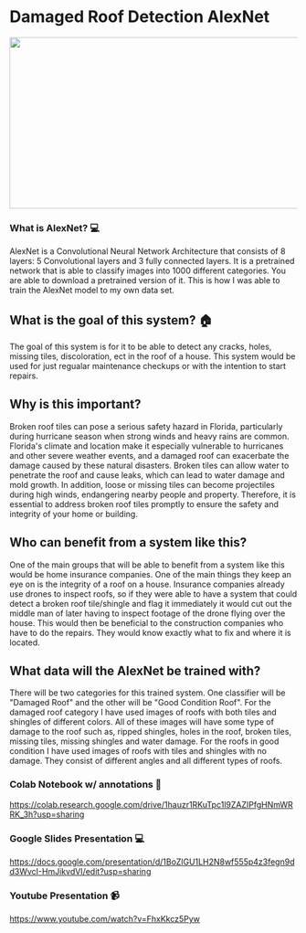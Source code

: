 # Damaged Roof Detection AlexNet 

<div id="header" align="center">
  <img src="https://media3.giphy.com/media/xT9IgzoKnwFNmISR8I/giphy.gif?cid=ecf05e4733u32dtnegfgukatdba78v0arpiy5xzbm34qzuzc&ep=v1_gifs_search&rid=giphy.gif&ct=g" width="600" height="300"/>
</div>

### What is AlexNet? :computer: 
AlexNet is a Convolutional Neural Network Architecture that consists of 8 layers: 5 Convolutional layers and 3 fully connected layers. It is a pretrained network that is able to classify images into 1000 different categories. You are able to download a pretrained version of it. This is how I was able to train the AlexNet model to my own data set. 

## What is the goal of this system? :house:
The goal of this system is for it to be able to detect any cracks, holes, missing tiles, discoloration, ect in the roof of a house. This system would be used for just regualar maintenance checkups or with the intention to start repairs.

## Why is this important? 
Broken roof tiles can pose a serious safety hazard in Florida, particularly during hurricane season when strong winds and heavy rains are common. Florida's climate and location make it especially vulnerable to hurricanes and other severe weather events, and a damaged roof can exacerbate the damage caused by these natural disasters. Broken tiles can allow water to penetrate the roof and cause leaks, which can lead to water damage and mold growth. In addition, loose or missing tiles can become projectiles during high winds, endangering nearby people and property. Therefore, it is essential to address broken roof tiles promptly to ensure the safety and integrity of your home or building.

## Who can benefit from a system like this? 
One of the main groups that will be able to benefit from a system like this would be home insurance companies. One of the main things they keep an eye on is the integrity of a roof on a house. Insurance companies already use drones to inspect roofs, so if they were able to have a system that could detect a broken roof tile/shingle and flag it immediately it would cut out the middle man of later having to inspect footage of the drone flying over the house. This would then be beneficial to the construction companies who have to do the repairs. They would know exactly what to fix and where it is located. 

## What data will the AlexNet be trained with? 
There will be two categories for this trained system. One classifier will be "Damaged Roof" and the other will be "Good Condition Roof". For the damaged roof category I have used images of roofs with both tiles and shingles of different colors. All of these images will have some type of damage to the roof such as, ripped shingles, holes in the roof, broken tiles, missing tiles, missing shingles and water damage. For the roofs in good condition I have used images of roofs with tiles and shingles with no damage. They consist of different angles and all different types of roofs. 

### Colab Notebook w/ annotations :notebook:
https://colab.research.google.com/drive/1hauzr1RKuTpc1l9ZAZIPfgHNmWRRK_3h?usp=sharing
### Google Slides Presentation :computer:
https://docs.google.com/presentation/d/1BoZlGU1LH2N8wf555p4z3fegn9dd3WvcI-HmJikvdVI/edit?usp=sharing
### Youtube Presentation :video_camera:
https://www.youtube.com/watch?v=FhxKkcz5Pyw 
